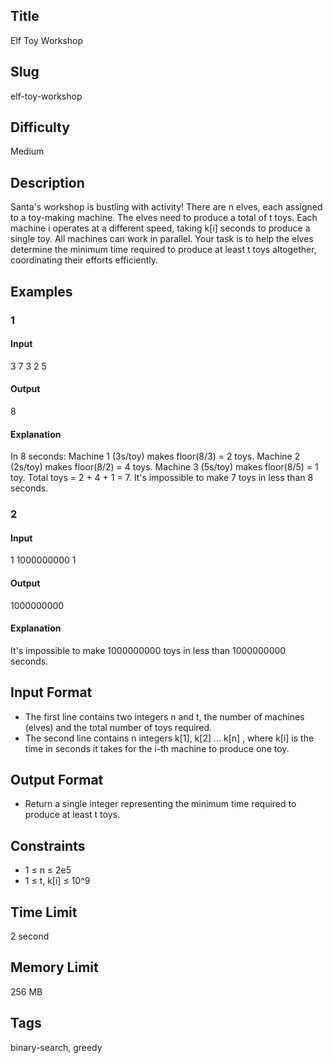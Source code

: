 ## Title

Elf Toy Workshop

## Slug

elf-toy-workshop

## Difficulty

Medium

## Description

Santa's workshop is bustling with activity! There are n elves, each assigned to a toy-making machine. The elves need to produce a total of t toys. Each machine i operates at a different speed, taking k[i] seconds to produce a single toy. 
All machines can work in parallel. Your task is to help the elves determine the minimum time required to produce at least t toys altogether, coordinating their efforts efficiently.


## Examples

### 1

#### Input

3 7 
3 2 5


#### Output

8

#### Explanation

In 8 seconds:
    Machine 1 (3s/toy) makes floor(8/3) = 2 toys.
    Machine 2 (2s/toy) makes floor(8/2) = 4 toys.
    Machine 3 (5s/toy) makes floor(8/5) = 1 toy.
Total toys = 2 + 4 + 1 = 7.
It's impossible to make 7 toys in less than 8 seconds.

### 2

#### Input

1 1000000000
1

#### Output

1000000000


#### Explanation

It's impossible to make 1000000000 toys in less than 1000000000 seconds.

## Input Format

- The first line contains two integers n and t, the number of machines (elves) and the total number of toys required.
- The second line contains n integers k[1], k[2] ... k[n] , where k[i] is the time in seconds it takes for the i-th machine to produce one toy.
## Output Format

- Return a single integer representing the minimum time required to produce at least t toys.

## Constraints

- 1 ≤ n ≤ 2e5
- 1 ≤ t, k[i] ≤ 10^9

## Time Limit

2 second

## Memory Limit

256 MB

## Tags

binary-search, greedy
